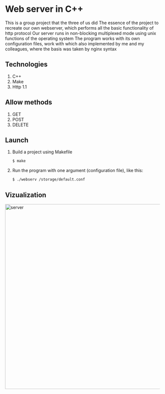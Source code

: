 # Web server in C++

This is a group project that the three of us did
The essence of the project to recreate our own webserver, which performs all the basic functionality of http protocol
Our server runs in non-blocking multiplexed mode using unix functions of the operating system
The program works with its own configuration files, work with which also implemented by me and my colleagues, where the basis was taken by nginx syntax


## Technologies

1. C++
2. Make
3. Http 1.1

## Allow methods

1. GET
2. POST
3. DELETE

## Launch

1. Build a project using Makefile

   ```sh
   $ make
   ```

2. Run the program with one argument (configuration file), like this:

   ```sh
   $ ./webserv /storage/default.conf
   ```


## Vizualization

  <img src="./screen/server.gif" width="600" alt="server">
